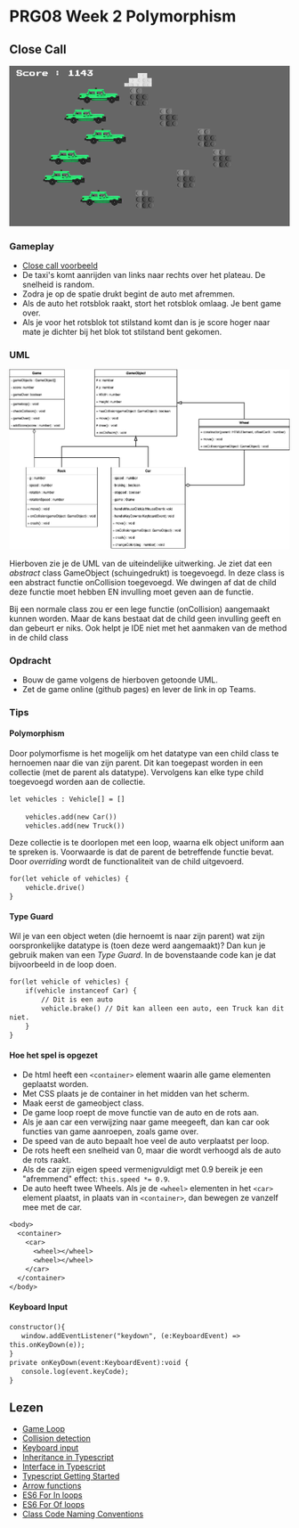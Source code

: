 # PRG08 Week 2 Polymorphism

## Close Call
![alt text](close-call.png "Close Call")

### Gameplay

- <a href="https://hr-cmgt.github.io/PRG08-close-call-completed/" target="_blank">Close call voorbeeld</a>
- De taxi's komt aanrijden van links naar rechts over het plateau. De snelheid is random.
- Zodra je op de spatie drukt begint de auto met afremmen. 
- Als de auto het rotsblok raakt, stort het rotsblok omlaag. Je bent game over.
- Als je voor het rotsblok tot stilstand komt dan is je score hoger naar mate je dichter bij het blok tot stilstand bent gekomen.

### UML
![alt text](UML-close-call.png "Close Call")

Hierboven zie je de UML van de uiteindelijke uitwerking. Je ziet dat een *abstract* class GameObject (schuingedrukt) is toegevoegd. In deze class is een abstract functie onCollision toegevoegd. We dwingen af dat de child deze functie moet hebben EN invulling moet geven aan de functie. 

Bij een normale class zou er een  lege functie (onCollision) aangemaakt kunnen worden. Maar de kans bestaat dat de child geen invulling geeft en dan gebeurt er niks. Ook helpt je IDE niet met het aanmaken van de method in de child class

### Opdracht
- Bouw de game volgens de hierboven getoonde UML. 
- Zet de game online (github pages) en lever de link in op Teams.

### Tips

#### Polymorphism

Door polymorfisme is het mogelijk om het datatype van een child class te hernoemen naar die van zijn parent. Dit kan toegepast worden in een collectie (met de parent als datatype). Vervolgens kan elke type child toegevoegd worden aan de collectie. 

```
let vehicles : Vehicle[] = []

    vehicles.add(new Car())
    vehicles.add(new Truck())
```

Deze collectie is te doorlopen met een loop, waarna elk object uniform aan te spreken is. Voorwaarde is dat de parent de betreffende functie bevat. Door *overriding* wordt de functionaliteit van de child uitgevoerd.

```
for(let vehicle of vehicles) {
    vehicle.drive()
}
```

#### Type Guard

Wil je van een object weten (die hernoemt is naar zijn parent) wat zijn oorspronkelijke datatype is (toen deze werd aangemaakt)? Dan kun je gebruik maken van een *Type Guard*. 
In de bovenstaande code kan je dat bijvoorbeeld in de loop doen.
```
for(let vehicle of vehicles) {
    if(vehicle instanceof Car) {
        // Dit is een auto
        vehicle.brake() // Dit kan alleen een auto, een Truck kan dit niet.
    }
}
```

#### Hoe het spel is opgezet
- De html heeft een `<container>` element waarin alle game elementen geplaatst worden.
- Met CSS plaats je de container in het midden van het scherm.
- Maak eerst de gameobject class.
- De game loop roept de move functie van de auto en de rots aan. 
- Als je aan car een verwijzing naar game meegeeft, dan kan car ook functies van game aanroepen, zoals game over.
- De speed van de auto bepaalt hoe veel de auto verplaatst per loop.
- De rots heeft een snelheid van 0, maar die wordt verhoogd als de auto de rots raakt.
- Als de car zijn eigen speed vermenigvuldigt met 0.9 bereik je een "afremmend" effect: `this.speed *= 0.9`.
- De auto heeft twee Wheels. Als je de `<wheel>` elementen in het `<car>` element plaatst, in plaats van in `<container>`, dan bewegen ze vanzelf mee met de car.
```
<body>
  <container>
    <car>
      <wheel></wheel>
      <wheel></wheel>
    </car>
  </container>
</body>
```

#### Keyboard Input
```
constructor(){
   window.addEventListener("keydown", (e:KeyboardEvent) => this.onKeyDown(e));
}
private onKeyDown(event:KeyboardEvent):void {
   console.log(event.keyCode);
}       
```

## Lezen
- [Game Loop](https://github.com/HR-CMGT/Typescript/blob/master/snippets/game.md)
- [Collision detection](https://github.com/HR-CMGT/Typescript/blob/master/snippets/collision.md)
- [Keyboard input](https://github.com/HR-CMGT/Typescript/blob/master/snippets/movement.md)
- [Inheritance in Typescript](https://www.typescriptlang.org/docs/handbook/classes.html)
- [Interface in Typescript](https://www.typescriptlang.org/docs/handbook/interfaces.html)
- [Typescript Getting Started](https://basarat.gitbooks.io/typescript/content/docs/getting-started.html)
- [Arrow functions](https://developer.mozilla.org/en/docs/Web/JavaScript/Reference/Functions/Arrow_functions)
- [ES6 For In loops](https://developer.mozilla.org/en-US/docs/Web/JavaScript/Reference/Statements/for...in)
- [ES6 For Of loops](https://developer.mozilla.org/en/docs/Web/JavaScript/Reference/Statements/for...of)
- [Class Code Naming Conventions](https://dev.to/mohitrajput987/coding-best-practices-part-1-naming-conventions--class-designing-principles)
